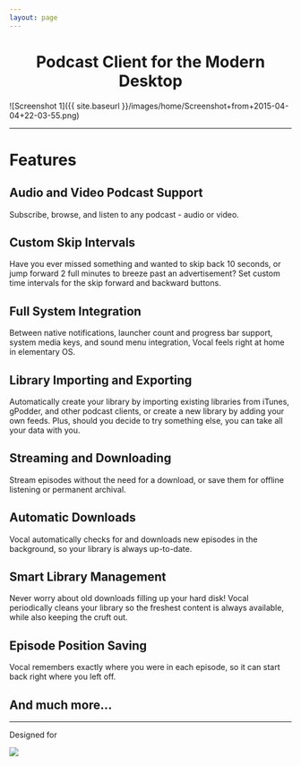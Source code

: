```yaml
---
layout: page
---
```


<h1 class="center inline-styles-are-evil" style="text-align:center;">Podcast Client for the Modern Desktop</h1>

![Screenshot 1]({{ site.baseurl }}/images/home/Screenshot+from+2015-04-04+22-03-55.png)

<hr/>

<h1>Features</h1>

<div class="float-left half">
<h2>Audio and Video Podcast Support</h2>

Subscribe, browse, and listen to any podcast - audio or video.

<h2>Custom Skip Intervals</h2>

Have you ever missed something and wanted to skip back 10 seconds, or jump forward 2 full minutes to breeze past an advertisement? Set custom time intervals for the skip forward and backward buttons.

<h2>Full System Integration</h2>

Between native notifications, launcher count and progress bar support, system media keys, and sound menu integration, Vocal feels right at home in elementary OS.

<h2>Library Importing and Exporting</h2>

Automatically create your library by importing existing libraries from iTunes, gPodder, and other podcast clients, or create a new library by adding your own feeds. Plus, should you decide to try something else, you can take all your data with you.

</div>
<div class="float-right half">

<h2>Streaming and Downloading</h2>

Stream episodes without the need for a download, or save them for offline listening or permanent archival.

<h2>Automatic Downloads</h2>

Vocal automatically checks for and downloads new episodes in the background, so your library is always up-to-date.

<h2>Smart Library Management</h2>

Never worry about old downloads filling up your hard disk! Vocal periodically cleans your library so the freshest content is always available, while also keeping the cruft out.

<h2>Episode Position Saving</h2>

Vocal remembers exactly where you were in each episode, so it can start back right where you left off.

<h2>And much more...</h2>
</div>

---

Designed for

<a href="http://elementary.io"><img class="center" src="{{ site.baseurl }}/images/home/elementary OS.png" /></a>